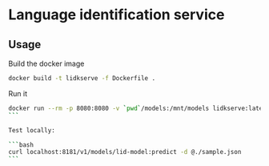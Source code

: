 # Language identification service

## Usage

Build the docker image

```bash
docker build -t lidkserve -f Dockerfile .
```

Run it

````bash
docker run --rm -p 8080:8080 -v `pwd`/models:/mnt/models lidkserve:latest
```

Test locally:

```bash
curl localhost:8181/v1/models/lid-model:predict -d @./sample.json
```
